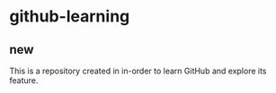 # github-learning
## new
This is a repository created in in-order to learn GitHub and explore its feature.
